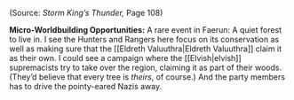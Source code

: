 
(Source: *Storm King’s Thunder,* Page 108)

**Micro-Worldbuilding Opportunities:** A rare event in Faerun: A quiet forest to live in. I see the Hunters and Rangers here focus on its conservation as well as making sure that the [[Eldreth Valuuthra|Eldreth Valuuthra]] claim it as their own. I could see a campaign where the [[Elvish|elvish]] supremacists try to take over the region, claiming it as part of their woods. (They’d believe that every tree is *theirs*, of course.) And the party members has to drive the pointy-eared Nazis away.
